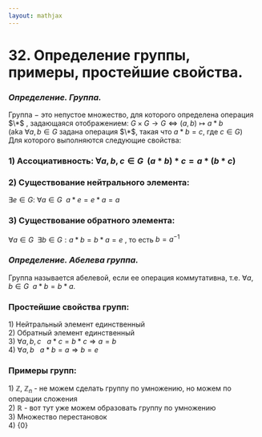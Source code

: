 ```yaml
---  
layout: mathjax  
---  
```

  
# 32. Определение группы, примеры, простейшие свойства.  
  
### *Определение. Группа.*  
Группа $-$ это непустое множество, для которого определена операция $\*$ , задающаяся отображением: $G \times G \rightarrow G\Leftrightarrow (a, b) \mapsto a * b$  
(aka $\forall a, b \in G$ задана операция $\*$, такая что $a * b =c$, где $c \in G$)  
Для которого выполняются следующие свойства:  
  
### $1)$ Ассоциативность: $\forall a, b, c \in G ~~ (a * b) * c = a * (b * c)$  
  
### $2)$ Существование нейтрального элемента:  
$\exists e \in G: \ \forall a \in G  ~~ a * e = e * a = a$  
  
### $3)$ Существование обратного элемента:  
$\forall a \in G  ~~  \exists b \in G: a * b = b * a =e$ , то есть $b = a^{-1}$  
  
### *Определение. Абелева группа.*  
Группа называется абелевой, если ее операция коммутативна, т.е.  $\forall a, b \in G \ \ a * b = b * a$.  
  
### Простейшие свойства групп:  
$1)$ Нейтральный элемент единственный  
$2)$ Обратный элемент единственный  
$3)$ $\forall a, b, c \ \ \ a * c = b * c \Rightarrow a = b$  
$4)$ $\forall a, b \ \ \  a * b = a \Rightarrow b = e$  
  
### Примеры групп:  
$1)$  $\mathbb{Z}, \ \mathbb{Z}_n$ - не можем сделать группу по умножению, но можем по операции сложения  
$2)$ $\mathbb{R}$ - вот тут уже можем образовать группу по умножению  
$3)$ Множество перестановок  
$4)$ {0}  
